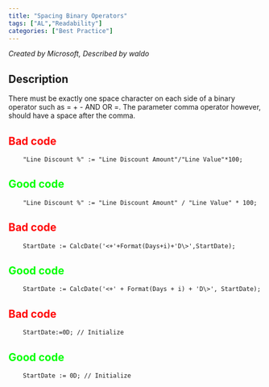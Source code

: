 ```yaml
---
title: "Spacing Binary Operators"
tags: ["AL","Readability"]
categories: ["Best Practice"]
---
```


_Created by Microsoft, Described by waldo_

## Description

There must be exactly one space character on each side of a binary operator such as = + - AND OR =. The parameter comma operator however, should have a space after the comma.

## <span style="color:red">Bad code</span>

```al
    "Line Discount %" := "Line Discount Amount"/"Line Value"*100;  
```

## <span style="color:lime">Good code</span>

```al
    "Line Discount %" := "Line Discount Amount" / "Line Value" * 100;  
```

## <span style="color:red">Bad code</span>

```al
    StartDate := CalcDate('<+'+Format(Days+i)+'D\>',StartDate);  
```

## <span style="color:lime">Good code</span>

```al
    StartDate := CalcDate('<+' + Format(Days + i) + 'D\>', StartDate);  
```

## <span style="color:red">Bad code</span>

```al
    StartDate:=0D; // Initialize  
```

## <span style="color:lime">Good code</span>

```al
    StartDate := 0D; // Initialize
```
